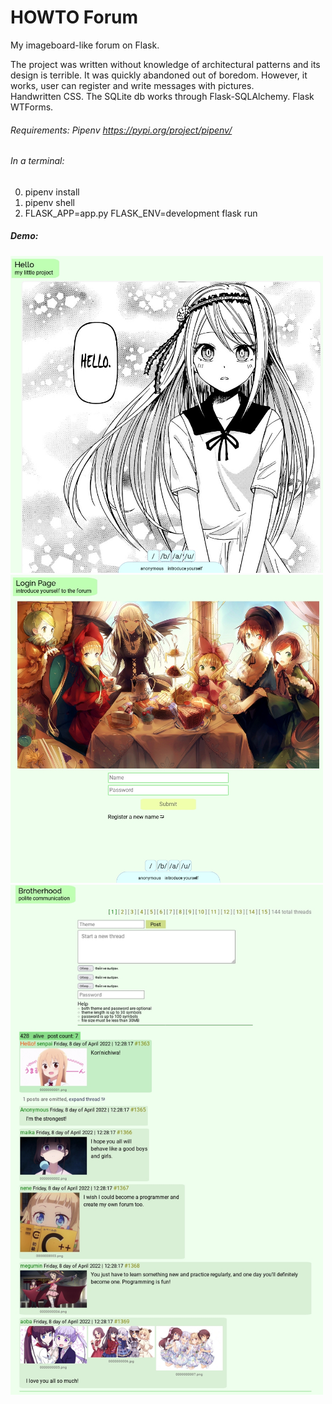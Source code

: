 # HOWTO Forum

My imageboard-like forum on Flask.

The project was written without knowledge of architectural patterns and its design is terrible. It was quickly abandoned out of boredom. However, it works, user can register and write messages with pictures. <br>
Handwritten CSS. The SQLite db works through Flask-SQLAlchemy. Flask WTForms.

###### Requirements: Pipenv https://pypi.org/project/pipenv/

###### In a terminal:
0. pipenv install
1. pipenv shell
2. FLASK_APP=app.py FLASK_ENV=development flask run

##### Demo:

<img src="scr1.jpg" width="500" alt="first-page">

<img src="scr2.jpg" width="500" alt="first-page">

<img src="scr3.jpg" width="500" alt="first-page">
